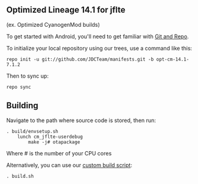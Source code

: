
Optimized Lineage 14.1 for jflte
---------------
(ex. Optimized CyanogenMod builds)

To get started with Android, you'll need to get
familiar with [Git and Repo](http://source.android.com/source/using-repo.html).

To initialize your local repository using our trees, use a command like this:

    repo init -u git://github.com/JDCTeam/manifests.git -b opt-cm-14.1-7.1.2

Then to sync up:

    repo sync

Building
---------------

Navigate to the path where source code is stored, then run:

    . build/envsetup.sh
        lunch cm_jflte-userdebug
            make -j# otapackage
            
Where # is the number of your CPU cores

Alternatively, you can use our [custom build script](https://github.com/JDCTeam/android_vendor_jdc/blob/opt-cm-14.1/build.sh):

    . build.sh
